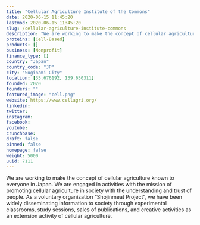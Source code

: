 ```yaml
---
title: "Cellular Agriculture Institute of the Commons"
date: 2020-06-15 11:45:20
lastmod: 2020-06-15 11:45:20
slug: /cellular-agriculture-institute-commons
description: "We are working to make the concept of cellular agriculture known to everyone in Japan. We are engaged in activities with the mission of promoting cellular agriculture in society with the understanding and trust of people. As a voluntary organization “Shojinmeat Project”, we have been widely disseminating information to society through experimental classrooms, study sessions, sales of publications, and creative activities as an extension activity of cellular agriculture."
proteins: [Cell-Based]
products: []
business: [Nonprofit]
finance_type: []
country: "Japan"
country_code: "JP"
city: "Suginami City"
location: [35.676192, 139.650311]
founded: 2020
founders: ""
featured_image: "cell.png"
website: https://www.cellagri.org/
linkedin: 
twitter: 
instagram: 
facebook: 
youtube: 
crunchbase: 
draft: false
pinned: false
homepage: false
weight: 5000
uuid: 7111
---
```

We are working to make the concept of cellular agriculture known to everyone in Japan. We are engaged in activities with the mission of promoting cellular agriculture in society with the understanding and trust of people. As a voluntary organization “Shojinmeat Project”, we have been widely disseminating information to society through experimental classrooms, study sessions, sales of publications, and creative activities as an extension activity of cellular agriculture.
